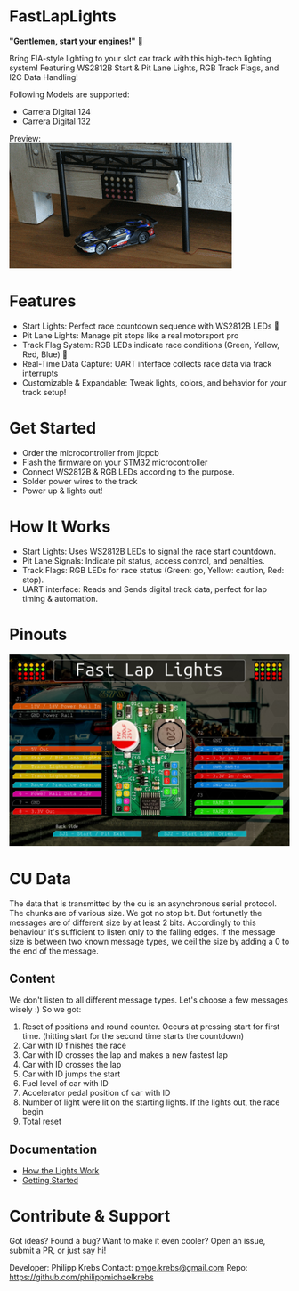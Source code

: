 # FastLapLights

**"Gentlemen, start your engines!"** 🏁  

Bring FIA-style lighting to your slot car track with this high-tech lighting system! Featuring WS2812B Start & Pit Lane Lights, RGB Track Flags, and I2C Data Handling! 

Following Models are supported:
- Carrera Digital 124
- Carrera Digital 132

Preview:  
![](https://github.com/philippmichaelkrebs/FastLapLights/blob/main/images/signal_start_proc_start_light.gif?raw=true)


# Features

- Start Lights: Perfect race countdown sequence with WS2812B LEDs 🚦
- Pit Lane Lights: Manage pit stops like a real motorsport pro
- Track Flag System: RGB LEDs indicate race conditions (Green, Yellow, Red, Blue) 🚥
- Real-Time Data Capture: UART interface collects race data via track interrupts 
- Customizable & Expandable: Tweak lights, colors, and behavior for your track setup! 

# Get Started

- Order the microcontroller from jlcpcb
- Flash the firmware on your STM32 microcontroller
- Connect WS2812B & RGB LEDs according to the purpose.
- Solder power wires to the track
- Power up & lights out!


# How It Works

- Start Lights: Uses WS2812B LEDs to signal the race start countdown.
- Pit Lane Signals: Indicate pit status, access control, and penalties.
- Track Flags: RGB LEDs for race status (Green: go, Yellow: caution, Red: stop).
- UART interface: Reads and Sends digital track data, perfect for lap timing & automation.

# Pinouts
![](https://github.com/philippmichaelkrebs/FastLapLights/blob/main/images/pcb_pinout_lq.jpg?raw=true)

# CU Data
The data that is transmitted by the cu is an asynchronous serial protocol. The chunks are of various size. We got no stop bit. But fortunetly the messages are of different size by at least 2 bits. Accordingly to this behaviour it's sufficient to listen only to the falling edges. If the message size is between two known message types, we ceil the size by adding a 0 to the end of the message.

## Content
We don't listen to all different message types. Let's choose a few messages wisely :)
So we got:
1. Reset of positions and round counter. Occurs at pressing start for first time. (hitting start for the second time starts the countdown)
2. Car with ID finishes the race
3. Car with ID crosses the lap and makes a new fastest lap
4. Car with ID crosses the lap
5. Car with ID jumps the start
6. Fuel level of car with ID
7. Accelerator pedal position of car with ID
8. Number of light were lit on the starting lights. If the lights out, the race begin
9. Total reset

## Documentation
- [How the Lights Work](/docs/how_the_lights_work.md)
- [Getting Started](/docs/getting_started.md)

# Contribute & Support

Got ideas? Found a bug? Want to make it even cooler? 
Open an issue, submit a PR, or just say hi!

Developer: Philipp Krebs
Contact: pmge.krebs@gmail.com
Repo: https://github.com/philippmichaelkrebs
